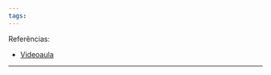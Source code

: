 ```yaml
---
tags:
---
```

Referências: 
* [Videoaula](https://youtu.be/dZIlBgw7BCc?si=YuYNAVVBja2-utS5)

---




[^1]: 
[^2]: 
